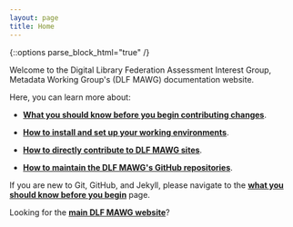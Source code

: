 ```yaml
---
layout: page
title: Home
---
```


{::options parse_block_html="true" /}

Welcome to the Digital Library Federation Assessment Interest Group, Metadata Working Group's (DLF MAWG) documentation website.
 
Here, you can learn more about:

* [**What you should know before you begin contributing changes**](before-you-begin).

* [**How to install and set up your working environments**](installation).

* [**How to directly contribute to DLF MAWG sites**](contributing-to-site).

* [**How to maintain the DLF MAWG's GitHub repositories**](maintenance).

If you are new to Git, GitHub, and Jekyll, please navigate to the [**what you should know before you begin**](before-you-begin) page.

Looking for the [**main DLF MAWG website**](http://dlfmetadataassessment.github.io/)?